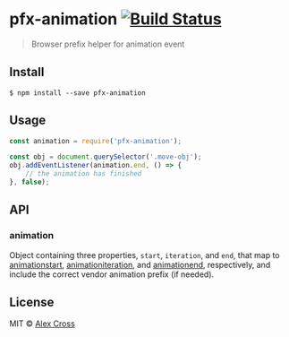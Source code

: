# pfx-animation [![Build Status](https://travis-ci.org/awcross/pfx-animation.svg?branch=master)](https://travis-ci.org/awcross/pfx-animation)

> Browser prefix helper for animation event


## Install

```
$ npm install --save pfx-animation
```


## Usage

```js
const animation = require('pfx-animation');

const obj = document.querySelector('.move-obj');
obj.addEventListener(animation.end, () => {
	// the animation has finished
}, false);
```


## API

### animation

Object containing three properties, `start`, `iteration`, and `end`, that map to [animationstart](https://developer.mozilla.org/en-US/docs/Web/Events/animationstart), [animationiteration](https://developer.mozilla.org/en-US/docs/Web/Events/animationiteration), and  [animationend](https://developer.mozilla.org/en-US/docs/Web/Events/animationend), respectively, and include the correct vendor animation prefix (if needed).


## License

MIT © [Alex Cross](https://alexcross.io)
